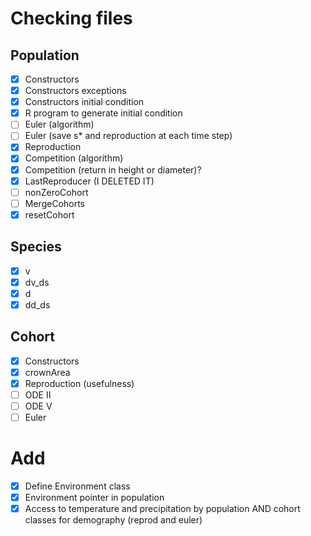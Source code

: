 # Checking files

## Population

- [x] Constructors
- [x] Constructors exceptions
- [x] Constructors initial condition
- [x] R program to generate initial condition
- [ ] Euler (algorithm)
- [ ] Euler (save s* and reproduction at each time step)
- [x] Reproduction
- [x] Competition (algorithm)
- [x] Competition (return in height or diameter)?
- [x] LastReproducer (I DELETED IT)
- [ ] nonZeroCohort
- [ ] MergeCohorts
- [x] resetCohort

## Species

- [x] v
- [x] dv_ds
- [x] d
- [x] dd_ds

## Cohort

- [x] Constructors
- [x] crownArea
- [x] Reproduction (usefulness)
- [ ] ODE II
- [ ] ODE V
- [ ] Euler

# Add

- [x] Define Environment class
- [x] Environment pointer in population
- [x] Access to temperature and precipitation by population AND cohort classes for demography (reprod and euler)